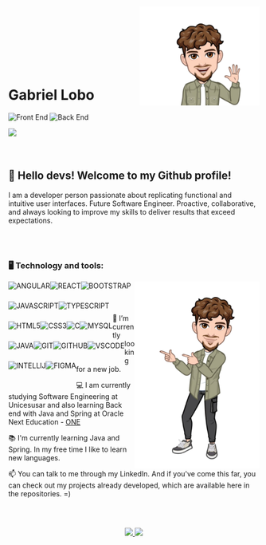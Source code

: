 
<img align="right" width="240px" style="margin-top:-20px" src="assets/img/My_avatar_01.png">
</br>
</br>
</br>
</br>
</br>
</br>

<div dsplay="inline-block">

 
<h1 align="left">Gabriel Lobo</h1>

![Front End](https://img.shields.io/badge/front.end-FF0000?style=for-the-badge&logo=front-end&logoColor=white)
![Back End](https://img.shields.io/badge/back.end-0000FF?style=for-the-badge&logo=front-end&logoColor=white)
    
<a href="https://www.linkedin.com/in/devgabrielvitor/">
<img src="https://cdn.jsdelivr.net/gh/devicons/devicon@latest/icons/linkedin/linkedin-original.svg" height="40px"/>
</a>

</div>





</br>
</br>

## 👋 Hello devs! Welcome to my Github profile!

I am a developer person passionate about replicating functional and intuitive user interfaces. Future Software Engineer. Proactive, collaborative, and always looking to improve my skills to deliver results that exceed expectations.

<br>
<br>

### 🖥️ Technology and tools: 
<img width="250px" align="right" src="assets/img/My_avatar_02.png">
<img align="left" src="https://cdn.jsdelivr.net/gh/devicons/devicon@latest/icons/angularjs/angularjs-original.svg" height="40px" title="ANGULAR"/>
<img align="left" src="https://cdn.jsdelivr.net/gh/devicons/devicon@latest/icons/react/react-original.svg" height="40px" title="REACT"/>
<img align="left" src="https://cdn.jsdelivr.net/gh/devicons/devicon@latest/icons/bootstrap/bootstrap-original.svg" height="40px" title="BOOTSTRAP"/>
<img align="left" src="https://cdn.jsdelivr.net/gh/devicons/devicon@latest/icons/javascript/javascript-original.svg" height="40px" title="JAVASCRIPT"/>
<img align="left" src="https://cdn.jsdelivr.net/gh/devicons/devicon@latest/icons/typescript/typescript-original.svg" height="40px" title="TYPESCRIPT"/>
<img align="left" src="https://cdn.jsdelivr.net/gh/devicons/devicon@latest/icons/html5/html5-original.svg" height="40px" title="HTML5"/>
<img align="left" src="https://cdn.jsdelivr.net/gh/devicons/devicon@latest/icons/css3/css3-original.svg" height="40px" title="CSS3"/>
<img align="left" src="https://cdn.jsdelivr.net/gh/devicons/devicon@latest/icons/c/c-original.svg" height="40px" title="C"/>
<img align="left" src="https://cdn.jsdelivr.net/gh/devicons/devicon@latest/icons/mysql/mysql-original-wordmark.svg" height="40px" title="MYSQL"/>
<img align="left" src="https://cdn.jsdelivr.net/gh/devicons/devicon@latest/icons/java/java-original.svg" height="40px" title="JAVA"/>
<img align="left" src="https://cdn.jsdelivr.net/gh/devicons/devicon@latest/icons/git/git-original.svg"" height="40px" title="GIT"/>
<img align="left" src="https://cdn.jsdelivr.net/gh/devicons/devicon@latest/icons/github/github-original.svg" height="40px" title="GITHUB"/>
<img align="left" src="https://cdn.jsdelivr.net/gh/devicons/devicon@latest/icons/vscode/vscode-original.svg" height="40px" title="VSCODE"/>
<img align="left" src="https://cdn.jsdelivr.net/gh/devicons/devicon@latest/icons/intellij/intellij-original.svg" height="40px" title="INTELLIJ"/>
<img align="left" src="https://cdn.jsdelivr.net/gh/devicons/devicon@latest/icons/figma/figma-original.svg" height="40px" title="FIGMA"/>

</br>
</br>
</br>

<div align="left display="block-inline">
<p align="left">🔭 I’m currently looking for a new job.</p>
<p align="left">💻 I am currently studying Software Engineering at Unicesusar and also learning Back end with Java and Spring at Oracle Next Education - <a href="https://www.oracle.com/br/education/oracle-next-education/">ONE</a></p>
<p align="left">📚 I'm currently learning Java and Spring. In my free time I like to learn new languages.</p>
<p align="left">📫 You can talk to me through my LinkedIn. And if you've come this far, you can check out my projects already developed, which are available here in the repositories. =)</p>
</div>

</br>

##
<p align="center">
<a href="https://github.com/Gvitor10">
  <img height="180em" src="https://github-readme-stats-eight-theta.vercel.app/api?username=Gvitor10&show_icons=true&theme=algolia&include_all_commits=true&count_private=true"/>
  <img height="180em" src="https://github-readme-stats-eight-theta.vercel.app/api/top-langs/?username=Gvitor10&layout=compact&langs_count=8&theme=algolia"/>
</a>
</p>
